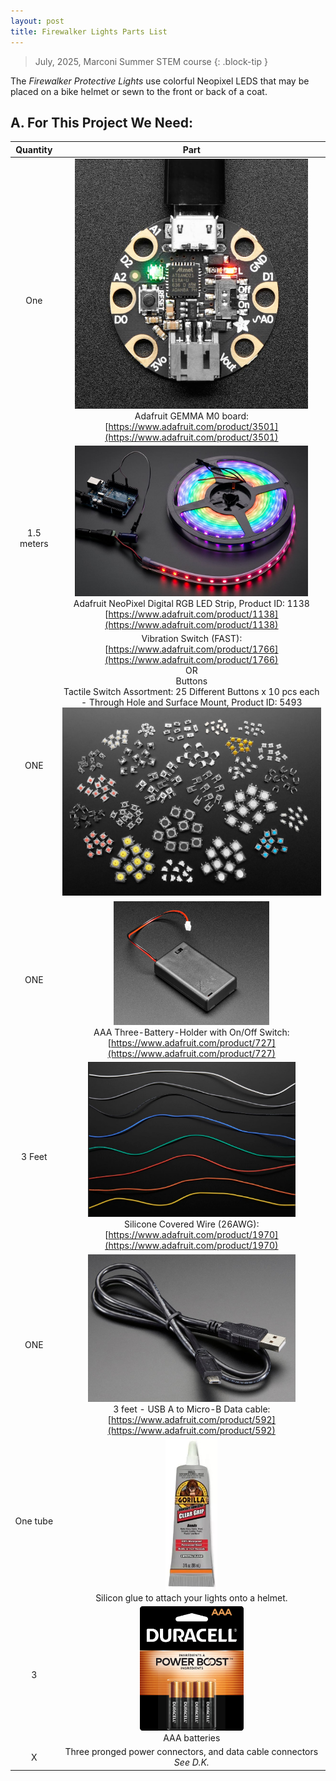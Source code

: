 ```yaml
---
layout: post
title: Firewalker Lights Parts List
---
```


> July, 2025, Marconi Summer STEM course
{: .block-tip }

The *Firewalker Protective Lights* use colorful Neopixel LEDS that may be placed on a bike helmet or sewn to the front or back of a coat.


## A. For This Project We Need:


| Quantity | Part |
| :-: | :-: |
| One | <img alt="gemma M0" src="/assets/images/gemma.png" width="90%" /> <br>Adafruit GEMMA M0 board:<br>[https://www.adafruit.com/product/3501](https://www.adafruit.com/product/3501) |
| 1.5 meters | <img alt="gemma M0" src="/assets/images/neopixel.png" width="90%" /> <br> Adafruit NeoPixel Digital RGB LED Strip, Product ID: 1138 <br>[https://www.adafruit.com/product/1138](https://www.adafruit.com/product/1138) |  
| ONE | Vibration Switch (FAST):<br>[https://www.adafruit.com/product/1766](https://www.adafruit.com/product/1766)<br>OR<br>Buttons<br>Tactile Switch Assortment: 25 Different Buttons x 10 pcs each - Through Hole and Surface Mount, Product ID: 5493<br>![buttons](/assets/images/buttons.png)|  
| ONE | <img alt="Battery holder" src="/assets/images/batterypack.png" width="60%"/><br>AAA Three-Battery-Holder with On/Off Switch:<br>[https://www.adafruit.com/product/727](https://www.adafruit.com/product/727)|  
| 3 Feet | <img alt="wire" src="/assets/images/wires.png" width="80%" /><br>Silicone Covered Wire (26AWG):<br>[https://www.adafruit.com/product/1970](https://www.adafruit.com/product/1970)|  
| ONE | <img alt="usb cable" src="/assets/images/usb.png" width="80%" /><br>3 feet - USB A to Micro-B Data cable:<br>[https://www.adafruit.com/product/592](https://www.adafruit.com/product/592)|  
| One tube | <img alt="Glue" src="/assets/images/glue.png" width="20%" /><br>Silicon glue to attach your lights onto a helmet.
| 3 | <img alt="batteries" src="/assets/images/batteries.png" width="40%" /><br>AAA batteries| 
| X | Three pronged power connectors, and data cable connectors<br>*See D.K.* |  

